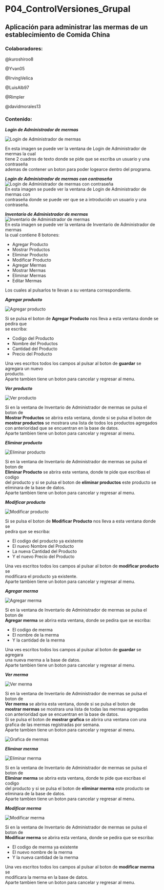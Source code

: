 # P04_ControlVersiones_Grupal
## Aplicación para administrar las mermas de un establecimiento de Comida China
### Colaboradores:  

@kuroshiroo8  

@Yvan05  

@IrvingVelica  

@LuisAlb97  

@Rimpler  

@davidmorales13  

### Contenido:  
***Login de Administrador de mermas***  

![Login de Administrador de mermas](https://raw.githubusercontent.com/kuroshiroo8/P04_ControlVersiones_Grupal/master/img/001.png "Login de Administrador de mermas")  

En esta imagen se puede ver la ventana de Login de Administrador de mermas la cual  
tiene 2 cuadros de texto donde se pide que se escriba un usuario y una contraseña  
ademas de contener un boton para poder logearce dentro del programa.  

***Login de Administrador de mermas con contraseña***  
![Login de Administrador de mermas con contraseña](https://raw.githubusercontent.com/kuroshiroo8/P04_ControlVersiones_Grupal/master/img/002.png "Login de Administrador de mermas con contraseña")  
En esta imagen se puede ver la ventana de Login de Administrador de mermas con  
contraseña donde se puede ver que se a introducido un usuario y una contraseña.  

***Inventario de Administrador de mermas***  
![Inventario de Administrador de mermas](https://raw.githubusercontent.com/kuroshiroo8/P04_ControlVersiones_Grupal/master/img/003.png "Inventario de Administrador de mermas")  
En esta imagen se puede ver la ventana de Inventario de Administrador de mermas  
la cual contiene 8 botones:
+ Agregar Producto
+ Mostrar Productos
+ Eliminar Producto
+ Modificar Producto
+ Agregar Mermas
+ Mostrar Mermas
+ Eliminar Mermas
+ Editar Mermas  

Los cuales al pulsarlos te llevan a su ventana correspondiente.  

***Agregar producto***  

![Agregar producto](https://raw.githubusercontent.com/kuroshiroo8/P04_ControlVersiones_Grupal/master/img/004.png "Agregar producto")  

Si se pulsa el boton de **Agregar Producto** nos lleva a esta ventana donde se pedira que  
se escriba:
+ Codigo del Producto
+ Nombre del Productos
+ Cantidad del Producto
+ Precio del Producto  

Una ves escritos todos los campos al pulsar al boton de **guardar** se agregara un nuevo  
producto.  
Aparte tambien tiene un boton para cancelar y regresar al menu.  

***Ver producto***  

![Ver producto](https://raw.githubusercontent.com/kuroshiroo8/P04_ControlVersiones_Grupal/master/img/005.png "Ver producto")  

Si en la ventana de Inventario de Administrador de mermas se pulsa el boton de  
**Mostrar Productos** se abrira esta ventana, donde si se pulsa el boton de  
**mostrar productos** se mostrara una lista de todos los productos agregados  
con anterioridad que se encuentran en la base de datos.  
Aparte tambien tiene un boton para cancelar y regresar al menu.  

***Eliminar producto***  

![Eliminar producto](https://raw.githubusercontent.com/kuroshiroo8/P04_ControlVersiones_Grupal/master/img/006.png "Eliminar producto")  

Si en la ventana de Inventario de Administrador de mermas se pulsa el boton de  
**Eliminar Producto** se abrira esta ventana, donde te pide que escribas el codigo  
del producto y si se pulsa el boton de **eliminar productos** este producto se  
eliminara de la base de datos.  
Aparte tambien tiene un boton para cancelar y regresar al menu.  

***Modificar producto***  

![Modificar producto](https://raw.githubusercontent.com/kuroshiroo8/P04_ControlVersiones_Grupal/master/img/007.png "Modificar producto")  

Si se pulsa el boton de **Modificar Producto** nos lleva a esta ventana donde se  
pedira que se escriba:
+ El codigo del producto ya existente
+ El nuevo Nombre del Producto
+ La nueva Cantidad del Producto
+ Y el nuevo Precio del Producto  

Una ves escritos todos los campos al pulsar al boton de **modificar producto** se  
modificara el producto ya existente.  
Aparte tambien tiene un boton para cancelar y regresar al menu.  

***Agregar merma***  

![Agregar merma](https://raw.githubusercontent.com/kuroshiroo8/P04_ControlVersiones_Grupal/master/img/008.png "Agregar merma")  

Si en la ventana de Inventario de Administrador de mermas se pulsa el boton de  
**Agregar merma** se abrira esta ventana, donde se pedira que se escriba:
+ El codigo de merma
+ El nombre de la merma
+ Y la cantidad de la merma  

Una ves escritos todos los campos al pulsar al boton de **guardar** se agregara  
una nueva merma a la base de datos.  
Aparte tambien tiene un boton para cancelar y regresar al menu.  

***Ver merma***  

![Ver merma](https://raw.githubusercontent.com/kuroshiroo8/P04_ControlVersiones_Grupal/master/img/009.png "Ver merma")  

Si en la ventana de Inventario de Administrador de mermas se pulsa el boton de  
**Ver merma** se abrira esta ventana, donde si se pulsa el boton de  
**mostrar mermas** se mostrara una lista de todas las mermas agregadas  
con anterioridad que se encuentran en la base de datos.  
Si se pulsa el boton de **mostrar grafica** se abrira una ventana con una  
grafica de las mermas registradas por semana.  
Aparte tambien tiene un boton para cancelar y regresar al menu.  

![Grafica de mermas](https://raw.githubusercontent.com/kuroshiroo8/P04_ControlVersiones_Grupal/master/img/012.png "Grafica de mermas")  

***Eliminar merma***  

![Eliminar merma](https://raw.githubusercontent.com/kuroshiroo8/P04_ControlVersiones_Grupal/master/img/010.png "Eliminar merma")  

Si en la ventana de Inventario de Administrador de mermas se pulsa el boton de  
**Eliminar merma** se abrira esta ventana, donde te pide que escribas el codigo  
del producto y si se pulsa el boton de **eliminar merma** este producto se  
eliminara de la base de datos.  
Aparte tambien tiene un boton para cancelar y regresar al menu.  

***Modificar merma***  

![Modificar merma](https://raw.githubusercontent.com/kuroshiroo8/P04_ControlVersiones_Grupal/master/img/011.png "Modificar merma")  

Si en la ventana de Inventario de Administrador de mermas se pulsa el boton de  
**Modificar merma** se abrira esta ventana, donde se pedira que se escriba:
+ El codigo de merma ya existente
+ El nuevo nombre de la merma
+ Y la nueva cantidad de la merma  

Una ves escritos todos los campos al pulsar al boton de **modificar merma** se  
modificara la merma en la base de datos.  
Aparte tambien tiene un boton para cancelar y regresar al menu.  
